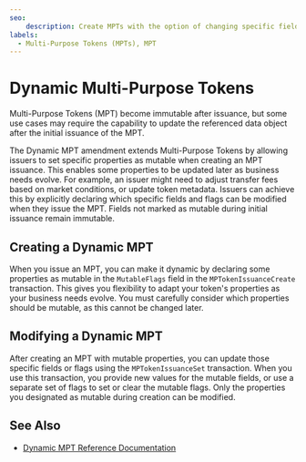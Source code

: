 ```yaml
---
seo:
    description: Create MPTs with the option of changing specific fields or flags.
labels:
  - Multi-Purpose Tokens (MPTs), MPT
---
```


# Dynamic Multi-Purpose Tokens

Multi-Purpose Tokens (MPT) become immutable after issuance, but some use cases may require the capability to update the referenced data object after the initial issuance of the MPT.

The Dynamic MPT amendment extends Multi-Purpose Tokens by allowing issuers to set specific properties as mutable when creating an MPT issuance. This enables some properties to be updated later as business needs evolve. For example, an issuer might need to adjust transfer fees based on market conditions, or update token metadata. Issuers can achieve this by explicitly declaring which specific fields and flags can be modified when they issue the MPT. Fields not marked as mutable during initial issuance remain immutable.

## Creating a Dynamic MPT

When you issue an MPT, you can make it dynamic by declaring some properties as mutable in the `MutableFlags` field in the `MPTokenIssuanceCreate` transaction. This gives you flexibility to adapt your token's properties as your business needs evolve. You must carefully consider which properties should be mutable, as this cannot be changed later.

## Modifying a Dynamic MPT

After creating an MPT with mutable properties, you can update those specific fields or flags using the `MPTokenIssuanceSet` transaction. When you use this transaction, you provide new values for the mutable fields, or use a separate set of flags to set or clear the mutable flags. Only the properties you designated as mutable during creation can be modified.

## See Also

- [Dynamic MPT Reference Documentation](./reference.md)
